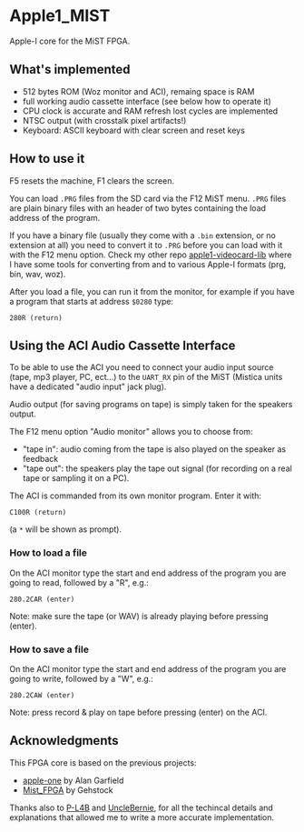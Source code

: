 # Apple1_MIST

Apple-I core for the MiST FPGA.

## What's implemented

- 512 bytes ROM (Woz monitor and ACI), remaing space is RAM
- full working audio cassette interface (see below how to operate it)
- CPU clock is accurate and RAM refresh lost cycles are implemented
- NTSC output (with crosstalk pixel artifacts!)
- Keyboard: ASCII keyboard with clear screen and reset keys

## How to use it

F5 resets the machine, F1 clears the screen.

You can load `.PRG` files from the SD card via the F12 MiST menu. `.PRG` files
are plain binary files with an header of two bytes containing the load address
of the program.

If you have a binary file (usually they come with a `.bin` extension, or no
extension at all) you need to convert it to `.PRG` before you can load with
it with the F12 menu option. Check my other repo
[apple1-videocard-lib](https://github.com/nippur72/apple1-videocard-lib)
where I have some tools for converting from and to various Apple-I
formats (prg, bin, wav, woz).

After you load a file, you can run it from the monitor, for example
if you have a program that starts at address `$0280` type:
```
280R (return)
```

## Using the ACI Audio Cassette Interface

To be able to use the ACI you need to connect your audio input source (tape,
mp3 player, PC, ect...) to the `UART_RX` pin of the MiST (Mistica units
have a dedicated "audio input" jack plug).

Audio output (for saving programs on tape) is simply taken for the speakers output.

The F12 menu option "Audio monitor" allows you to choose from:
- "tape in": audio coming from the tape is also played on the speaker as feedback
- "tape out": the speakers play the tape out signal (for recording on a real tape or sampling it on a PC).

The ACI is commanded from its own monitor program. Enter it with:
```
C100R (return)
```
(a `*` will be shown as prompt).

### How to load a file

On the ACI monitor type the start and end address of the program you are going to read,
followed by a "R", e.g.:
````
280.2CAR (enter)
````
Note: make sure the tape (or WAV) is already playing before pressing (enter).

### How to save a file

On the ACI monitor type the start and end address of the program you are going to write,
followed by a "W", e.g.:
````
280.2CAW (enter)
````
Note: press record & play on tape before pressing (enter) on the ACI.

## Acknowledgments

This FPGA core is based on the previous projects:
- [apple-one](https://github.com/alangarf/apple-one) by Alan Garfield
- [Mist_FPGA](https://github.com/Gehstock/Mist_FPGA) by Gehstock

Thanks also to [P-L4B](https://github.com/P-L4B) and [UncleBernie](https://www.applefritter.com/users/unclebernie), for all the techincal details and explanations that allowed me to write
a more accurate implementation.

